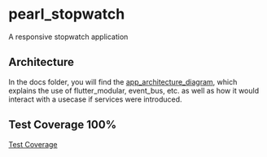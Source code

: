 # pearl_stopwatch
A responsive stopwatch application

## Architecture
In the docs folder, you will find the [app_architecture_diagram](docs/app_architecture_diagram.png),
which explains the use of flutter_modular, event_bus, etc. as well as how it would interact with a
usecase if services were introduced.

## Test Coverage 100%
[Test Coverage](docs/test_coverage_100.png)
